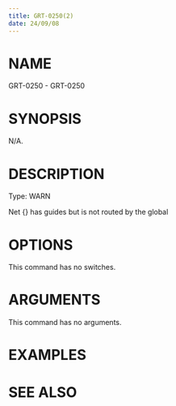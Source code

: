 ```yaml
---
title: GRT-0250(2)
date: 24/09/08
---
```


# NAME

GRT-0250 - GRT-0250

# SYNOPSIS

N/A.

# DESCRIPTION

Type: WARN

Net {} has guides but is not routed by the global

# OPTIONS

This command has no switches.

# ARGUMENTS

This command has no arguments.

# EXAMPLES

# SEE ALSO
